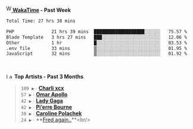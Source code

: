 <img src="https://github.com/dxnter/dxnter/assets/17434202/67b21fa4-d36d-46f9-9dec-f23d976b00ef" alt="WakaTime Logo" width="14" height="18"/><a href="https://wakatime.com/@dxnter" target="_blank"><strong> WakaTime</strong></a><strong> - Past Week</strong>

<!--START_SECTION:waka-->

```txt
Total Time: 27 hrs 38 mins

PHP              21 hrs 39 mins  ███████████████████░░░░░░   75.57 %
Blade Template   3 hrs 27 mins   ███░░░░░░░░░░░░░░░░░░░░░░   12.06 %
Other            1 hr            █░░░░░░░░░░░░░░░░░░░░░░░░   03.53 %
.env file        33 mins         ▒░░░░░░░░░░░░░░░░░░░░░░░░   01.95 %
JavaScript       32 mins         ▒░░░░░░░░░░░░░░░░░░░░░░░░   01.92 %
```

<!--END_SECTION:waka-->

<br/>

<!--START_LASTFM_ARTISTS:{"period": "3month", "rows": 6}-->
<a href="https://last.fm" target="_blank"><img src="https://user-images.githubusercontent.com/17434202/215290617-e793598d-d7c9-428f-9975-156db1ba89cc.svg" alt="Last.fm Logo" width="18" height="13"/></a> **Top Artists - Past 3 Months**

> `109 ▶️` ∙ **[Charli xcx](https://www.last.fm/music/Charli+xcx)**<br/>
> `57 ▶️` ∙ **[Omar Apollo](https://www.last.fm/music/Omar+Apollo)**<br/>
> `42 ▶️` ∙ **[Lady Gaga](https://www.last.fm/music/Lady+Gaga)**<br/>
> `42 ▶️` ∙ **[Pi’erre Bourne](https://www.last.fm/music/Pi%E2%80%99erre+Bourne)**<br/>
> `38 ▶️` ∙ **[Caroline Polachek](https://www.last.fm/music/Caroline+Polachek)**<br/>
> `24 ▶️` ∙ **[Fred again..](https://www.last.fm/music/Fred+again..)**<br/>
<!--END_LASTFM_ARTISTS-->
